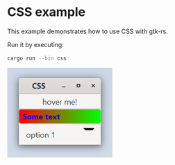 # CSS example

This example demonstrates how to use CSS with gtk-rs.

Run it by executing:

```bash
cargo run --bin css
```


![screenshot](screenshot.png)